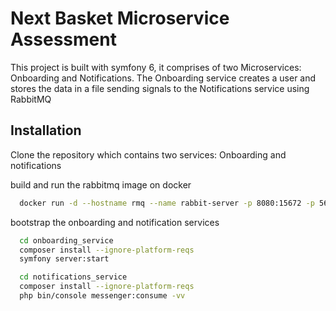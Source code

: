 
# Next Basket Microservice Assessment

This project is built with symfony 6, it comprises of two Microservices: Onboarding and Notifications. The Onboarding service creates a user and stores the data in a file sending signals to the Notifications service using RabbitMQ


## Installation

Clone the repository which contains two services: Onboarding and notifications

build and run the rabbitmq image on docker

```bash
  docker run -d --hostname rmq --name rabbit-server -p 8080:15672 -p 5672:5672 rabbitmq:3-management
```

bootstrap the onboarding and notification services

```bash
  cd onboarding_service
  composer install --ignore-platform-reqs
  symfony server:start
```

```bash
  cd notifications_service
  composer install --ignore-platform-reqs
  php bin/console messenger:consume -vv
```
    